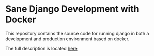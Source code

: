 Sane Django Development with Docker
===================================

This repository contains the source code for running django in both
a development and production environment based on docker.

The full description is located [here](http://www.pedaldrivenprogramming.com/2015/10/sane-django-development-with-docker/)
